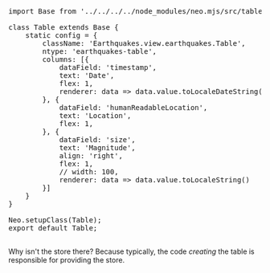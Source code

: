 <pre class="runnable text readonly">
import Base from '../../../../node_modules/neo.mjs/src/table/Container.mjs';

class Table extends Base {
    static config = {
        className: 'Earthquakes.view.earthquakes.Table',
        ntype: 'earthquakes-table',
        columns: [{
            dataField: 'timestamp',
            text: 'Date',
            flex: 1,
            renderer: data => data.value.toLocaleDateString(undefined, { weekday: 'long', year: 'numeric', month: 'long', day: 'numeric' })
        }, {
            dataField: 'humanReadableLocation',
            text: 'Location',
            flex: 1,
        }, {
            dataField: 'size',
            text: 'Magnitude',
            align: 'right',
            flex: 1,
            // width: 100,
            renderer: data => data.value.toLocaleString()
        }]
    }
}

Neo.setupClass(Table);
export default Table;

</pre>

Why isn't the store there? Because typically, the code _creating_ the table
is responsible for providing the store.
